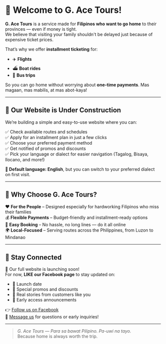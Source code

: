 # 👋 Welcome to G. Ace Tours!

**G. Ace Tours** is a service made for **Filipinos who want to go home** to their provinces — even if money is tight.  
We believe that visiting your family shouldn't be delayed just because of expensive ticket prices.

That’s why we offer **installment ticketing** for:

- ✈️ **Flights**
- ⛴️ **Boat rides**
- 🚌 **Bus trips**

So you can go home without worrying about **one-time payments**. Mas magaan, mas mabilis, at mas abot-kaya!

---

## 🚧 Our Website is Under Construction

We’re building a simple and easy-to-use website where you can:

✅ Check available routes and schedules  
✅ Apply for an installment plan in just a few clicks  
✅ Choose your preferred payment method  
✅ Get notified of promos and discounts  
✅ Pick your language or dialect for easier navigation (Tagalog, Bisaya, Ilocano, and more!)

**🎯 Default language: English**, but you can switch to your preferred dialect on first visit.

---

## 🎉 Why Choose G. Ace Tours?

❤️ **For the People** – Designed especially for hardworking Filipinos who miss their families  
💰 **Flexible Payments** – Budget-friendly and installment-ready options  
📲 **Easy Booking** – No hassle, no long lines — do it all online  
🌍 **Local-Focused** – Serving routes across the Philippines, from Luzon to Mindanao

---

## 📢 Stay Connected

📌 Our full website is launching soon!  
For now, **LIKE our Facebook page** to stay updated on:

- 🚀 Launch date
- 🤑 Special promos and discounts
- 💬 Real stories from customers like you
- 🔔 Early access announcements

👉 [Follow us on Facebook](https://www.facebook.com/profile.php?id=61577139861170)  
📩 [Message us](https://m.me/61577139861170) for questions or early inquiries!

---

> _G. Ace Tours — Para sa bawat Pilipino. Pa-uwi na tayo._  
> Because home is always worth the trip.
